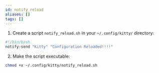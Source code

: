 ```yaml
---
id: notify_reload
aliases: []
tags: []
---
```


1. Create a script `notify_reload.sh` in your `~/.config/kitty/` directory:

```bash
#!/bin/bash
notify-send "Kitty" "Configuration Reloaded!!!!"
```

2. Make the script executable:

```bash
chmod +x ~/.config/kitty/notify_reload.sh
```

